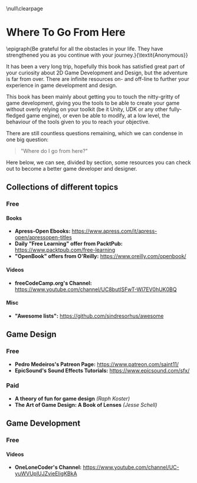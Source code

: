 \null\clearpage

Where To Go From Here
=====================

\epigraph{Be grateful for all the obstacles in your life. They have strengthened you as you continue with your journey.}{\textit{Anonymous}}

It has been a very long trip, hopefully this book has satisfied great part of your curiosity about 2D Game Development and Design, but the adventure is far from over. There are infinite resources on- and off-line to further your experience in game development and design.

This book has been mainly about getting you to touch the nitty-gritty of game development, giving you the tools to be able to create your game without overly relying on your toolkit (be it Unity, UDK or any other fully-fledged game engine), or even be able to modify, at a low level, the behaviour of the tools given to you to reach your objective.

There are still countless questions remaining, which we can condense in one big question:

> "Where do I go from here?"

Here below, we can see, divided by section, some resources you can check out to become a better game developer and designer.

Collections of different topics
--------------------------------

<!-- TODO: Find better organization? Maybe By Topic and then by "price"? -->

### Free

#### Books

- **Apress-Open Ebooks:** <https://www.apress.com/it/apress-open/apressopen-titles>
- **Daily "Free Learning" offer from PacktPub:** <https://www.packtpub.com/free-learning>
- **"OpenBook" offers from O'Reilly:** <https://www.oreilly.com/openbook/>

#### Videos

- **freeCodeCamp.org's Channel:** <https://www.youtube.com/channel/UC8butISFwT-Wl7EV0hUK0BQ>

#### Misc

- **"Awesome lists":** <https://github.com/sindresorhus/awesome>

Game Design
-----------

### Free

- **Pedro Medeiros's Patreon Page:** <https://www.patreon.com/saint11/>
- **EpicSound's Sound Effects Tutorials:** <https://www.epicsound.com/sfx/>

### Paid

- **A theory of fun for game design** *(Raph Koster)*
- **The Art of Game Design: A Book of Lenses** *(Jesse Schell)*

Game Development
----------------

### Free

#### Videos

- **OneLoneCoder's Channel:** <https://www.youtube.com/channel/UC-yuWVUplUJZvieEligKBkA>
